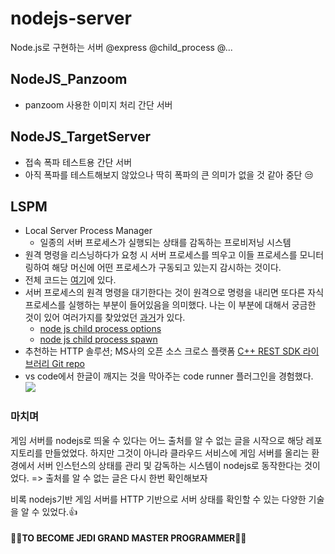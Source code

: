 # nodejs-server
Node.js로 구현하는 서버
@express @child_process @...



## NodeJS_Panzoom

- panzoom 사용한 이미지 처리 간단 서버



## NodeJS_TargetServer

- 접속 폭파 테스트용 간단 서버
- 아직 폭파를 테스트해보지 않았으나 딱히 폭파의 큰 의미가 없을 것 같아 중단 😒



## LSPM

- Local Server Process Manager
  - 일종의 서버 프로세스가 실행되는 상태를 감독하는 프로비저닝 시스템
- 원격 명령을 리스닝하다가 요청 시 서버 프로세스를 띄우고 이들 프로세스를 모니터링하여 해당 머신에 어떤 프로세스가 구동되고 있는지 감시하는 것이다.
- 전체 코드는 [여기](https://github.com/PioneerRedwood/MultiplayerBook/blob/master/Chapter%2013/localServerProcessManager/routes/api.js)에 있다.
- 서버 프로세스의 원격 명령을 대기한다는 것이 원격으로 명령을 내리면 또다른 자식 프로세스를 실행하는 부분이 들어있음을 의미했다. 나는 이 부분에 대해서 궁금한 것이 있어 여러가지를 찾았었던 [과거](https://github.com/PioneerRedwood/JavaPractice/tree/main/JSPWorks/service)가 있다.
  - [node js child process options](https://nodejs.org/api/child_process.html#child_process_child_process_spawn_command_args_options)
  - [node js child process spawn](https://nodejs.org/api/child_process.html#child_process_event_spawn)
- 추천하는 HTTP 솔루션; MS사의 오픈 소스 크로스 플랫폼 [C++ REST SDK 라이브러리 Git repo](https://github.com/microsoft/cpprestsdk)
- vs code에서 한글이 깨지는 것을 막아주는 code runner 플러그인을 경험했다.
  <img src="https://user-images.githubusercontent.com/45554623/130902563-69c8782f-3cfe-4bca-8e00-15403a501ffb.png">



### 마치며

게임 서버를 nodejs로 띄울 수 있다는 어느 출처를 알 수 없는 글을 시작으로 해당 레포지토리를 만들었었다. 하지만 그것이 아니라 클라우드 서비스에 게임 서버를 올리는 환경에서 서버 인스턴스의 상태를 관리 및 감독하는 시스템이 nodejs로 동작한다는 것이었다. 
=> 출처를 알 수 없는 글은 다시 한번 확인해보자

비록 nodejs기반 게임 서버를 HTTP 기반으로 서버 상태를 확인할 수 있는 다양한 기술을 알 수 있었다.👍



#### 🐱‍👤TO BECOME JEDI GRAND MASTER PROGRAMMER🐱‍👤
